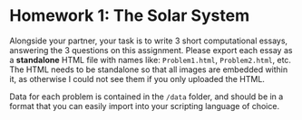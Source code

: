 # Homework 1: The Solar System

Alongside your partner, your task is to write 3 short computational essays, answering the 3 questions on this assignment. Please export each essay as a **standalone** HTML file with names like: `Problem1.html`, `Problem2.html`, etc. The HTML needs to be standalone so that all images are embedded within it, as otherwise I could not see them if you only uploaded the HTML.

Data for each problem is contained in the `/data` folder, and should be in a format that you can easily import into your scripting language of choice.
